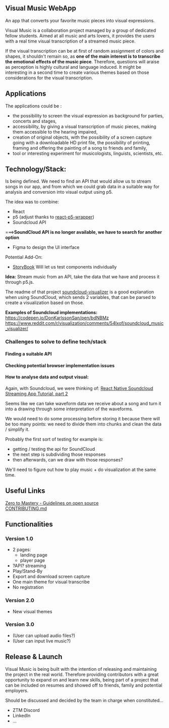 ## Visual Music WebApp
An app that converts your favorite music pieces into visual expressions. 

Visual Music is a collaboration project managed by a group of dedicated fellow students. Aimed at all music and arts lovers, it provides the users with a real time visual transcription of a streamed music piece. 

If the visual transcription can be at first of random assignment of colors and shapes, it shouldn't remain so, as **one of the main interest is to transcribe the emotional effects of the music piece**. Therefore, questions will araise as perception is highly cultural and language induced. It might be interesting in a second time to create various themes based on those considerations for the visual transcription.

## Applications
The applications could be :
* the possibility to screen the visual expression as background for parties, concerts and stages, 
* accessibility, by giving a visual transcription of music pieces, making them accessible to the hearing impaired,
* creation of original objects, with the possibility of a screen capture going with a downloadable HD print file, the possibility of printing, framing and offering the painting of a song to friends and family,
* tool or interesting experiment for musicologists, linguists, scientists, etc.

## Technology/Stack:
Is being defined. We need to find an API that would allow us to stream songs in our app, and from which we could grab data in a suitable way for analysis and conversion into visual output using p5.

The idea was to combine:
* React
* p5 (adjust thanks to [react-p5-wrapper](https://www.npmjs.com/package/react-p5-wrapper))
* Soundcloud API    

===>__SoundCloud API is no longer available, we have to search for another option__        
* Figma to design the UI interface

Potential Add-On:
* [StoryBook](https://storybook.js.org/) Will let us test components individually

__Idea:__ Stream music from an API, take the data that we have and process it through p5.js. 

The readme of that project [soundcloud-visualizer](https://github.com/michaelbromley/soundcloud-visualizer) is a good explanation when using SoundCloud, which sends 2 variables, that can be parsed to create a visualization based on those.

__Examples of Soundcloud implementations:__            
https://codepen.io/DonKarlssonSan/pen/bdNBMz                
https://www.reddit.com/r/visualization/comments/54lxof/soundcloud_music_visualizer/        

### Challenges to solve to define tech/stack
#### Finding a suitable API
#### Checking potential browser implementation issues
#### How to analyse data and output visual:
Again, with Soundcloud, we were thinking of:
[React Native Soundcloud Streaming App Tutorial, part 2](https://www.youtube.com/watch?v=Fcf-tgSI3x0)

Seems like we can take waveform data we receive about a song and turn it into a drawing through some interpretation of the waveforms. 

We would need to do some processing before storing it because there will be too many points: we need to divide them into chunks and clean the data / simplify it. 

Probably the first sort of testing for example is: 
* getting / testing the api for SoundCloud   
* the next step is subdividing those responses    
* then afterwards, can we draw with those responses? 

We'll need to figure out how to play music + do visualization at the same time.

## Useful Links
[Zero to Mastery - Guidelines on open source](https://github.com/zero-to-mastery/start-here-guidelines)            
[CONTRIBUTING.md](https://github.com/zero-to-mastery/visual-music/blob/master/CONTRIBUTING.md)


## Functionalities
### Version 1.0
* 2 pages:
  * landing page
  * player page
* ?API? streaming
* Play/Stand-By
* Export and download screen capture
* One main theme for visual transcribe
* No registration
    
### Version 2.0
* New visual themes
    
### Version 3.0
* (User can upload audio files?)
* (User can input live music?)

## Release & Launch
Visual Music is being built with the intention of releasing and maintaining the project in the real world. Therefore providing contributors with a great opportunity to expand on and learn new skills, being part of a project that can be included on resumes and showed off to friends, family and potential employers.

Should be discussed and decided by the team in charge when constituted...
* ZTM Discord
* LinkedIn
* ...
